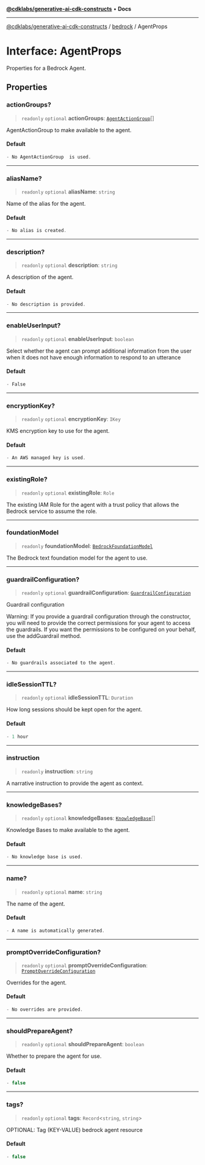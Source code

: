 [**@cdklabs/generative-ai-cdk-constructs**](../../../README.md) • **Docs**

***

[@cdklabs/generative-ai-cdk-constructs](../../../README.md) / [bedrock](../README.md) / AgentProps

# Interface: AgentProps

Properties for a Bedrock Agent.

## Properties

### actionGroups?

> `readonly` `optional` **actionGroups**: [`AgentActionGroup`](../classes/AgentActionGroup.md)[]

AgentActionGroup to make available to the agent.

#### Default

```ts
- No AgentActionGroup  is used.
```

***

### aliasName?

> `readonly` `optional` **aliasName**: `string`

Name of the alias for the agent.

#### Default

```ts
- No alias is created.
```

***

### description?

> `readonly` `optional` **description**: `string`

A description of the agent.

#### Default

```ts
- No description is provided.
```

***

### enableUserInput?

> `readonly` `optional` **enableUserInput**: `boolean`

Select whether the agent can prompt additional
information from the user when it does not have
enough information to respond to an utterance

#### Default

```ts
- False
```

***

### encryptionKey?

> `readonly` `optional` **encryptionKey**: `IKey`

KMS encryption key to use for the agent.

#### Default

```ts
- An AWS managed key is used.
```

***

### existingRole?

> `readonly` `optional` **existingRole**: `Role`

The existing IAM Role for the agent with a trust policy that
allows the Bedrock service to assume the role.

***

### foundationModel

> `readonly` **foundationModel**: [`BedrockFoundationModel`](../classes/BedrockFoundationModel.md)

The Bedrock text foundation model for the agent to use.

***

### guardrailConfiguration?

> `readonly` `optional` **guardrailConfiguration**: [`GuardrailConfiguration`](GuardrailConfiguration.md)

Guardrail configuration

Warning: If you provide a guardrail configuration through the constructor,
you will need to provide the correct permissions for your agent to access
the guardrails. If you want the permissions to be configured on your behalf,
use the addGuardrail method.

#### Default

```ts
- No guardrails associated to the agent.
```

***

### idleSessionTTL?

> `readonly` `optional` **idleSessionTTL**: `Duration`

How long sessions should be kept open for the agent.

#### Default

```ts
- 1 hour
```

***

### instruction

> `readonly` **instruction**: `string`

A narrative instruction to provide the agent as context.

***

### knowledgeBases?

> `readonly` `optional` **knowledgeBases**: [`KnowledgeBase`](../classes/KnowledgeBase.md)[]

Knowledge Bases to make available to the agent.

#### Default

```ts
- No knowledge base is used.
```

***

### name?

> `readonly` `optional` **name**: `string`

The name of the agent.

#### Default

```ts
- A name is automatically generated.
```

***

### promptOverrideConfiguration?

> `readonly` `optional` **promptOverrideConfiguration**: [`PromptOverrideConfiguration`](PromptOverrideConfiguration.md)

Overrides for the agent.

#### Default

```ts
- No overrides are provided.
```

***

### shouldPrepareAgent?

> `readonly` `optional` **shouldPrepareAgent**: `boolean`

Whether to prepare the agent for use.

#### Default

```ts
- false
```

***

### tags?

> `readonly` `optional` **tags**: `Record`\<`string`, `string`\>

OPTIONAL: Tag (KEY-VALUE) bedrock agent resource

#### Default

```ts
- false
```
